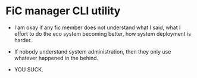 # FiC manager CLI utility

* I am okay if any fic member does not understand what I said, what I effort to do the eco system becoming better, how system deployment is harder.

* If nobody understand system administration, then they only use whatever happened in the behind.

* YOU SUCK.
